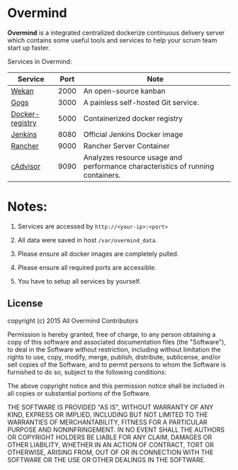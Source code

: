 # Overmind

__Overmind__ is a integrated centralized dockerize continuous delivery server which contains some useful tools and services to help your scrum team start up faster.

Services in Overmind:

| Service            | Port | Note |
| -------------------|------|------|
|[Wekan](https://hub.docker.com/r/mquandalle/wekan/)|2000|An open-source kanban|
|[Gogs](https://registry.hub.docker.com/u/codeskyblue/docker-gogs/)|3000|A painless self-hosted Git service.|
|[Docker-registry](https://registry.hub.docker.com/_/registry/)|5000|Containerized docker registry|
|[Jenkins](https://registry.hub.docker.com/_/jenkins/)|8080|Official Jenkins Docker image|
|[Rancher](https://hub.docker.com/r/rancher/server/)|9000|Rancher Server Container|
|[cAdvisor](https://hub.docker.com/r/google/cadvisor-canary/)|9090|Analyzes resource usage and performance characteristics of running containers.|


# Notes:

1. Services are accessed by `http://<your-ip>:<port>`

2. All data were saved in host `/var/overmind_data`.

3. Please ensure all docker images are completely pulled.

4. Please ensure all required ports are accessible.

5. You have to setup all services by yourself.

## License

copyright (c) 2015 All Overmind Contributors

Permission is hereby granted, free of charge, to any person obtaining a copy
of this software and associated documentation files (the "Software"), to deal
in the Software without restriction, including without limitation the rights
to use, copy, modify, merge, publish, distribute, sublicense, and/or sell
copies of the Software, and to permit persons to whom the Software is
furnished to do so, subject to the following conditions:

The above copyright notice and this permission notice shall be included in
all copies or substantial portions of the Software.

THE SOFTWARE IS PROVIDED "AS IS", WITHOUT WARRANTY OF ANY KIND, EXPRESS OR
IMPLIED, INCLUDING BUT NOT LIMITED TO THE WARRANTIES OF MERCHANTABILITY,
FITNESS FOR A PARTICULAR PURPOSE AND NONINFRINGEMENT. IN NO EVENT SHALL THE
AUTHORS OR COPYRIGHT HOLDERS BE LIABLE FOR ANY CLAIM, DAMAGES OR OTHER
LIABILITY, WHETHER IN AN ACTION OF CONTRACT, TORT OR OTHERWISE, ARISING FROM,
OUT OF OR IN CONNECTION WITH THE SOFTWARE OR THE USE OR OTHER DEALINGS IN
THE SOFTWARE.
